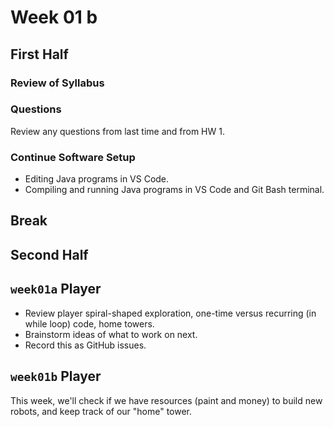 # Week 01 b

## First Half

### Review of Syllabus

### Questions

Review any questions from last time and from HW 1.

### Continue Software Setup

* Editing Java programs in VS Code.
* Compiling and running Java programs in VS Code and Git Bash terminal.

## Break

## Second Half

## `week01a` Player

* Review player spiral-shaped exploration, one-time versus recurring (in while loop) code, home towers.
* Brainstorm ideas of what to work on next.
* Record this as GitHub issues.

## `week01b` Player

This week, we'll check if we have resources (paint and money) to build new robots, and keep track of our "home" tower.
